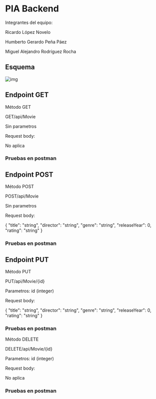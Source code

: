 # PIA Backend

Integrantes del equipo:

Ricardo López Novelo


Humberto Gerardo Peña Páez

Miguel Alejandro Rodríguez Rocha

## Esquema
![img](https://github.com/Maiikrdz/VideolibraryCRUD/tree/main/img/esquema.jpeg)

## Endpoint GET

Método GET

GET/api/Movie

Sin parametros

Request body:

No aplica

### Pruebas en postman

## Endpoint POST

Método POST

POST/api/Movie

Sin parametros

Request body:

{
  "title": "string",
  "director": "string",
  "genre": "string",
  "releaseYear": 0,
  "rating": "string"
}

### Pruebas en postman

## Endpoint PUT
Método PUT

PUT/api/Movie/{id}

Parametros: id (integer)

Request body:

{
  "title": "string",
  "director": "string",
  "genre": "string",
  "releaseYear": 0,
  "rating": "string"
}

### Pruebas en postman
Método DELETE

DELETE/api/Movie/{id}

Parametros: id (integer)

Request body:

No aplica

### Pruebas en postman
